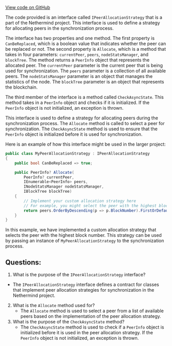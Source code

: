 [View code on GitHub](https://github.com/NethermindEth/nethermind/src/Nethermind/Nethermind.Synchronization/Peers/AllocationStrategies/IPeerAllocationStrategy.cs)

The code provided is an interface called `IPeerAllocationStrategy` that is a part of the Nethermind project. This interface is used to define a strategy for allocating peers in the synchronization process. 

The interface has two properties and one method. The first property is `CanBeReplaced`, which is a boolean value that indicates whether the peer can be replaced or not. The second property is `Allocate`, which is a method that takes in four parameters: `currentPeer`, `peers`, `nodeStatsManager`, and `blockTree`. The method returns a `PeerInfo` object that represents the allocated peer. The `currentPeer` parameter is the current peer that is being used for synchronization. The `peers` parameter is a collection of all available peers. The `nodeStatsManager` parameter is an object that manages the statistics of the node. The `blockTree` parameter is an object that represents the blockchain.

The third member of the interface is a method called `CheckAsyncState`. This method takes in a `PeerInfo` object and checks if it is initialized. If the `PeerInfo` object is not initialized, an exception is thrown. 

This interface is used to define a strategy for allocating peers during the synchronization process. The `Allocate` method is called to select a peer for synchronization. The `CheckAsyncState` method is used to ensure that the `PeerInfo` object is initialized before it is used for synchronization. 

Here is an example of how this interface might be used in the larger project:

```csharp
public class MyPeerAllocationStrategy : IPeerAllocationStrategy
{
    public bool CanBeReplaced => true;

    public PeerInfo? Allocate(
        PeerInfo? currentPeer,
        IEnumerable<PeerInfo> peers,
        INodeStatsManager nodeStatsManager,
        IBlockTree blockTree)
    {
        // Implement your custom allocation strategy here
        // For example, you might select the peer with the highest block number
        return peers.OrderByDescending(p => p.BlockNumber).FirstOrDefault();
    }
}
```

In this example, we have implemented a custom allocation strategy that selects the peer with the highest block number. This strategy can be used by passing an instance of `MyPeerAllocationStrategy` to the synchronization process.
## Questions: 
 1. What is the purpose of the `IPeerAllocationStrategy` interface?
   - The `IPeerAllocationStrategy` interface defines a contract for classes that implement peer allocation strategies for synchronization in the Nethermind project.
2. What is the `Allocate` method used for?
   - The `Allocate` method is used to select a peer from a list of available peers based on the implementation of the peer allocation strategy.
3. What is the purpose of the `CheckAsyncState` method?
   - The `CheckAsyncState` method is used to check if a `PeerInfo` object is initialized before it is used in the peer allocation strategy. If the `PeerInfo` object is not initialized, an exception is thrown.